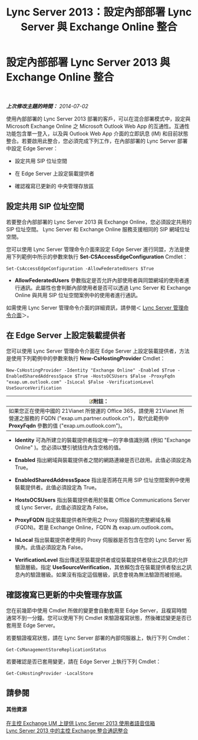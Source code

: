 ﻿---
title: Lync Server 2013：設定內部部署 Lync Server 與 Exchange Online 整合
TOCTitle: 設定內部部署 Lync Server 2013 與 Exchange Online 整合
ms:assetid: 95a20117-2064-43c4-94fe-cac892cadb6f
ms:mtpsurl: https://technet.microsoft.com/zh-tw/library/Hh533880(v=OCS.15)
ms:contentKeyID: 49291715
ms.date: 08/10/2015
mtps_version: v=OCS.15
ms.translationtype: HT
---

# 設定內部部署 Lync Server 2013 與 Exchange Online 整合

 

_**上次修改主題的時間：** 2014-07-02_

使用內部部署的 Lync Server 2013 部署的客戶，可以在混合部署模式中，設定與 Microsoft Exchange Online 之 Microsoft Outlook Web App 的互通性。互通性功能包含單一登入，以及與 Outlook Web App 介面的立即訊息 (IM) 和目前狀態整合。若要啟用此整合，您必須完成下列工作，在內部部署的 Lync Server 部署中設定 Edge Server：

  - 設定共用 SIP 位址空間

  - 在 Edge Server 上設定裝載提供者

  - 確認複寫已更新的 中央管理存放區

## 設定共用 SIP 位址空間

若要整合內部部署的 Lync Server 2013 與 Exchange Online，您必須設定共用的 SIP 位址空間。 Lync Server 和 Exchange Online 服務支援相同的 SIP 網域位址空間。

您可以使用 Lync Server 管理命令介面來設定 Edge Server 進行同盟，方法是使用下列範例中所示的參數來執行 **Set-CSAccessEdgeConfiguration** Cmdlet：

    Set-CsAccessEdgeConfiguration -AllowFederatedUsers $True

  - **AllowFederatedUsers** 參數指定是否允許內部使用者與同盟網域的使用者進行通訊。此屬性也會判斷內部使用者是否可以透過 Lync Server 和 Exchange Online 與共用 SIP 位址空間案例中的使用者進行通訊。

如需使用 Lync Server 管理命令介面的詳細資訊，請參閱＜ [Lync Server 管理命令介面](lync-server-2013-lync-server-management-shell.md)＞。

## 在 Edge Server 上設定裝載提供者

您可以使用 Lync Server 管理命令介面在 Edge Server 上設定裝載提供者，方法是使用下列範例中的參數來執行 **New-CsHostingProvider** Cmdlet：

    New-CsHostingProvider -Identity "Exchange Online" -Enabled $True -EnabledSharedAddressSpace $True -HostsOCSUsers $False -ProxyFqdn "exap.um.outlook.com" -IsLocal $False -VerificationLevel UseSourceVerification

<table>
<thead>
<tr class="header">
<th><img src="images/Gg398811.note(OCS.15).gif" title="note" alt="note" />附註：</th>
</tr>
</thead>
<tbody>
<tr class="odd">
<td>如果您正在使用中國的 21Vianet 所營運的 Office 365，請使用 21Vianet 所營運之服務的 FQDN (&quot;exap.um.partner.outlook.cn&quot;)，取代此範例中 <strong>ProxyFqdn</strong> 參數的值 (&quot;exap.um.outlook.com&quot;)。</td>
</tr>
</tbody>
</table>


  - **Identity** 可為所建立的裝載提供者指定唯一的字串值識別碼 (例如 "Exchange Online" )。您必須以雙引號括住內含空格的值。

  - **Enabled** 指出網域與裝載提供者之間的網路連線是否已啟用。此值必須設定為 True。

  - **EnabledSharedAddressSpace** 指出是否將在共用 SIP 位址空間案例中使用裝載提供者。此值必須設定為 True。

  - **HostsOCSUsers** 指出裝載提供者用於裝載 Office Communications Server 或 Lync Server。此值必須設定為 False。

  - **ProxyFQDN** 指定裝載提供者所使用之 Proxy 伺服器的完整網域名稱 (FQDN)。若是 Exchange Online，FQDN 為 exap.um.outlook.com。

  - **IsLocal** 指出裝載提供者使用的 Proxy 伺服器是否包含在您的 Lync Server 拓撲內。此值必須設定為 False。

  - **VerificationLevel** 指出傳送至裝載提供者或從裝載提供者發出之訊息的允許驗證層級。指定 **UseSourceVerification**，其依賴包含在裝載提供者發出之訊息內的驗證層級。如果沒有指定這個層級，訊息會視為無法驗證而被拒絕。

## 確認複寫已更新的中央管理存放區

您在前幾節中使用 Cmdlet 所做的變更會自動套用至 Edge Server，且複寫時間通常不到一分鐘。您可以使用下列 Cmdlet 來驗證複寫狀態，然後確認變更是否已套用至 Edge Server。

若要驗證複寫狀態，請在 Lync Server 部署的內部伺服器上，執行下列 Cmdlet：

    Get-CsManagementStoreReplicationStatus

若要確認是否已套用變更，請在 Edge Server 上執行下列 Cmdlet：

    Get-CsHostingProvider -LocalStore

## 請參閱

#### 其他資源

[在主控 Exchange UM 上提供 Lync Server 2013 使用者語音信箱](lync-server-2013-providing-lync-server-users-voice-mail-on-hosted-exchange-um.md)  
[Lync Server 2013 中的主控 Exchange 整合通訊整合](lync-server-2013-hosted-exchange-unified-messaging-integration.md)

